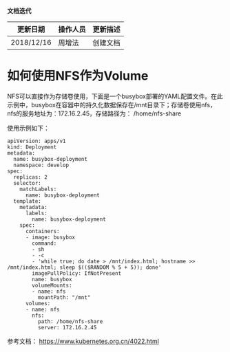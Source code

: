 **文档迭代**

|  更新日期 | 操作人员  | 更新描述  |
| ------------ | ------------ | ------------ |
|  2018/12/16 |周增法    | 创建文档  |


# 如何使用NFS作为Volume

NFS可以直接作为存储卷使用，下面是一个busybox部署的YAML配置文件。在此示例中，busybox在容器中的持久化数据保存在/mnt目录下；存储卷使用nfs，nfs的服务地址为：172.16.2.45，存储路径为： /home/nfs-share

使用示例如下：
```
apiVersion: apps/v1
kind: Deployment
metadata:  
  name: busybox-deployment
  namespace: develop
spec:  
  replicas: 2  
  selector:
    matchLabels:
      name: busybox-deployment
  template:    
    metadata:      
      labels:        
        name: busybox-deployment    
    spec:      
      containers:      
      - image: busybox        
        command:          
        - sh          
        - -c          
        - 'while true; do date > /mnt/index.html; hostname >> /mnt/index.html; sleep $(($RANDOM % 5 + 5)); done'        
        imagePullPolicy: IfNotPresent        
        name: busybox        
        volumeMounts:         
        - name: nfs            
          mountPath: "/mnt" 
      volumes:      
      - name: nfs  
        nfs:
          path: /home/nfs-share
          server: 172.16.2.45
```

	
参考文档：
https://www.kubernetes.org.cn/4022.html